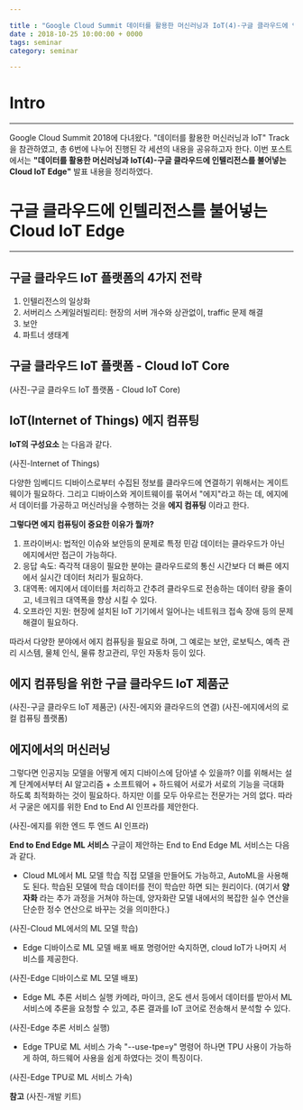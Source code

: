 ```yaml
---

title : "Google Cloud Summit 데이터를 활용한 머신러닝과 IoT(4)-구글 클라우드에 인텔리전스를 불어넣는 Cloud IoT Edge"
date : 2018-10-25 10:00:00 + 0000
tags: seminar
category: seminar

---
```


# Intro
---
Google Cloud Summit 2018에 다녀왔다. "데이터를 활용한 머신러닝과 IoT" Track을 참관하였고, 총 6번에 나누어 진행된 각 세션의 내용을 공유하고자 한다. 이번 포스트에서는 **"데이터를 활용한 머신러닝과 IoT(4)-구글 클라우드에 인텔리전스를 불어넣는 Cloud IoT Edge"** 발표 내용을 정리하였다.


# 구글 클라우드에 인텔리전스를 불어넣는 Cloud IoT Edge
---

## 구글 클라우드 IoT 플랫폼의 4가지 전략
1. 인텔리전스의 일상화
2. 서버리스 스케일러빌리티: 현장의 서버 개수와 상관없이, traffic 문제 해결
3. 보안
4. 파트너 생태계

## 구글 클라우드 IoT 플랫폼 - Cloud IoT Core

(사진-구글 클라우드 IoT 플랫폼 - Cloud IoT Core)

## IoT(Internet of Things) 에지 컴퓨팅

**IoT의 구성요소** 는 다음과 같다.

(사진-Internet of Things)

다양한 임베디드 디바이스로부터 수집된 정보를 클라우드에 연결하기 위해서는 게이트 웨이가 필요하다. 그리고 디바이스와 게이트웨이를 묶어서 "에지"라고 하는 데, 에지에서 데이터를 가공하고 머신러닝을 수행하는 것을 **에지 컴퓨팅** 이라고 한다.

**그렇다면 에지 컴퓨팅이 중요한 이유가 뭘까?**
1. 프라이버시: 법적인 이슈와 보안등의 문제로 특정 민감 데이터는 클라우드가 아닌 에지에서만 접근이 가능하다.
2. 응답 속도: 즉각적 대응이 필요한 분야는 클라우드로의 통신 시간보다 더 빠른 에지에서 실시간 데이터 처리가 필요하다.
3. 대역폭: 에지에서 데이터를 처리하고 간추려 클라우드로 전송하는 데이터 량을 줄이고, 네크워크 대역폭을 향상 시킬 수 있다.
4. 오프라인 지원: 현장에 설치된 IoT 기기에서 일어나는 네트워크 접속 장애 등의 문제 해결이 필요하다.

따라서 다양한 분야에서 에지 컴퓨팅을 필요로 하며, 그 예로는 보안, 로보틱스, 예측 관리 시스템, 물체 인식, 물류 창고관리, 무인 자동차 등이 있다.

## 에지 컴퓨팅을 위한 구글 클라우드 IoT 제품군

(사진-구글 클라우드 IoT 제품군)
(사진-에지와 클라우드의 연결)
(사진-에지에서의 로컬 컴퓨팅 플랫폼)

## 에지에서의 머신러닝
그렇다면 인공지능 모델을 어떻게 에지 디바이스에 담아낼 수 있을까? 이를 위해서는 설계 단계에서부터 AI 알고리즘 + 소프트웨어 + 하드웨어 서로가 서로의 기능을 극대화 하도록 최적화하는 것이 필요하다. 하지만 이를 모두 아우르는 전문가는 거의 없다. 따라서 구굴은 에지를 위한 End to End AI 인프라를 제안한다.

(사진-에지를 위한 엔드 투 엔드 AI 인프라)

**End to End Edge ML 서비스**
구글이 제안하는 End to End Edge ML 서비스는 다음과 같다.

- Cloud ML에서 ML 모델 학습
직접 모델을 만들어도 가능하고, AutoML을 사용해도 된다. 학습된 모델에 학습 데이터를 전이 학습만 하면 되는 원리이다. (여기서 **양자화** 라는 추가 과정을 거쳐야 하는데, 양자화란 모델 내에서의 복잡한 실수 연산을 단순한 정수 연산으로 바꾸는 것을 의미한다.)

(사진-Cloud ML에서의 ML 모델 학습)

- Edge 디바이스로 ML 모델 배포
배포 명령어만 숙지하면, cloud IoT가 나머지 서비스를 제공한다.

(사진-Edge 디바이스로 ML 모델 배포)

- Edge ML 추론 서비스 실행
카메라, 마이크, 온도 센서 등에서 데이터를 받아서 ML 서비스에 추론을 요청할 수 있고, 추론 결과를 IoT 코어로 전송해서 분석할 수 있다.

(사진-Edge 추론 서비스 실행)

- Edge TPU로 ML 서비스 가속
"--use-tpe=y" 명령어 하나면 TPU 사용이 가능하게 하여, 하드웨어 사용을 쉽게 하였다는 것이 특징이다.

(사진-Edge TPU로 ML 서비스 가속)

**참고**
(사진-개발 키트)
